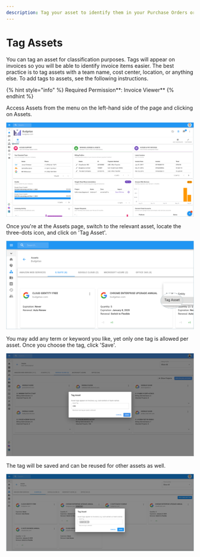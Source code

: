 ```yaml
---
description: Tag your asset to identify them in your Purchase Orders or Invoices
---
```


# Tag Assets

You can tag an asset for classification purposes. Tags will appear on invoices so you will be able to identify invoice items easier. The best practice is to tag assets with a team name, cost center, location, or anything else. To add tags to assets, see the following instructions. 

{% hint style="info" %}
Required Permission**: Invoice Viewer**
{% endhint %}

Access Assets from the menu on the left-hand side of the page and clicking on Assets.

![CMP Home Dashboard](../.gitbook/assets/assets-icon-1-%20%284%29%20%285%29%20%285%29.png)

Once you're at the Assets page, switch to the relevant asset, locate the three-dots icon, and click on 'Tag Asset'.

![](../.gitbook/assets/tag-asset.png)

You may add any term or keyword you like, yet only one tag is allowed per asset. Once you choose the tag, click 'Save'.

![Tagging a Google Billing Account with &quot;CRE&quot; tag](../.gitbook/assets/tagging-assets.png)

The tag will be saved and can be reused for other assets as well.

![](../.gitbook/assets/tag-asset2.png)

